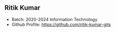 ## Ritik Kumar
- Batch: 2020-2024 Information Technology
- Github Profile: https://github.com/ritik-kumar-gits
